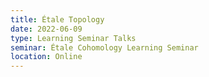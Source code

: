 ```yaml
---
title: Étale Topology
date: 2022-06-09
type: Learning Seminar Talks
seminar: Étale Cohomology Learning Seminar
location: Online
---
```

